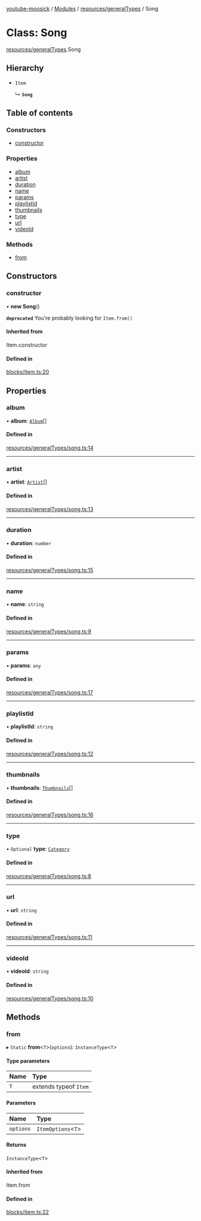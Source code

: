 [youtube-moosick](../README.md) / [Modules](../modules.md) / [resources/generalTypes](../modules/resources_generalTypes.md) / Song

# Class: Song

[resources/generalTypes](../modules/resources_generalTypes.md).Song

## Hierarchy

- `Item`

  ↳ **`Song`**

## Table of contents

### Constructors

- [constructor](resources_generalTypes.Song.md#constructor)

### Properties

- [album](resources_generalTypes.Song.md#album)
- [artist](resources_generalTypes.Song.md#artist)
- [duration](resources_generalTypes.Song.md#duration)
- [name](resources_generalTypes.Song.md#name)
- [params](resources_generalTypes.Song.md#params)
- [playlistId](resources_generalTypes.Song.md#playlistid)
- [thumbnails](resources_generalTypes.Song.md#thumbnails)
- [type](resources_generalTypes.Song.md#type)
- [url](resources_generalTypes.Song.md#url)
- [videoId](resources_generalTypes.Song.md#videoid)

### Methods

- [from](resources_generalTypes.Song.md#from)

## Constructors

### constructor

• **new Song**()

**`deprecated`** You're probably looking for `Item.from()`

#### Inherited from

Item.constructor

#### Defined in

[blocks/item.ts:20](https://github.com/EvasiveXkiller/youtube-moosick/blob/7f2abd0/src/blocks/item.ts#L20)

## Properties

### album

• **album**: [`Album`](resources_generalTypes.Album.md)[]

#### Defined in

[resources/generalTypes/song.ts:14](https://github.com/EvasiveXkiller/youtube-moosick/blob/7f2abd0/src/resources/generalTypes/song.ts#L14)

___

### artist

• **artist**: [`Artist`](resources_generalTypes.Artist.md)[]

#### Defined in

[resources/generalTypes/song.ts:13](https://github.com/EvasiveXkiller/youtube-moosick/blob/7f2abd0/src/resources/generalTypes/song.ts#L13)

___

### duration

• **duration**: `number`

#### Defined in

[resources/generalTypes/song.ts:15](https://github.com/EvasiveXkiller/youtube-moosick/blob/7f2abd0/src/resources/generalTypes/song.ts#L15)

___

### name

• **name**: `string`

#### Defined in

[resources/generalTypes/song.ts:9](https://github.com/EvasiveXkiller/youtube-moosick/blob/7f2abd0/src/resources/generalTypes/song.ts#L9)

___

### params

• **params**: `any`

#### Defined in

[resources/generalTypes/song.ts:17](https://github.com/EvasiveXkiller/youtube-moosick/blob/7f2abd0/src/resources/generalTypes/song.ts#L17)

___

### playlistId

• **playlistId**: `string`

#### Defined in

[resources/generalTypes/song.ts:12](https://github.com/EvasiveXkiller/youtube-moosick/blob/7f2abd0/src/resources/generalTypes/song.ts#L12)

___

### thumbnails

• **thumbnails**: [`Thumbnails`](resources_generalTypes.Thumbnails.md)[]

#### Defined in

[resources/generalTypes/song.ts:16](https://github.com/EvasiveXkiller/youtube-moosick/blob/7f2abd0/src/resources/generalTypes/song.ts#L16)

___

### type

• `Optional` **type**: [`Category`](../enums/enums.Category.md)

#### Defined in

[resources/generalTypes/song.ts:8](https://github.com/EvasiveXkiller/youtube-moosick/blob/7f2abd0/src/resources/generalTypes/song.ts#L8)

___

### url

• **url**: `string`

#### Defined in

[resources/generalTypes/song.ts:11](https://github.com/EvasiveXkiller/youtube-moosick/blob/7f2abd0/src/resources/generalTypes/song.ts#L11)

___

### videoId

• **videoId**: `string`

#### Defined in

[resources/generalTypes/song.ts:10](https://github.com/EvasiveXkiller/youtube-moosick/blob/7f2abd0/src/resources/generalTypes/song.ts#L10)

## Methods

### from

▸ `Static` **from**<`T`\>(`options`): `InstanceType`<`T`\>

#### Type parameters

| Name | Type |
| :------ | :------ |
| `T` | extends typeof `Item` |

#### Parameters

| Name | Type |
| :------ | :------ |
| `options` | `ItemOptions`<`T`\> |

#### Returns

`InstanceType`<`T`\>

#### Inherited from

Item.from

#### Defined in

[blocks/item.ts:22](https://github.com/EvasiveXkiller/youtube-moosick/blob/7f2abd0/src/blocks/item.ts#L22)
